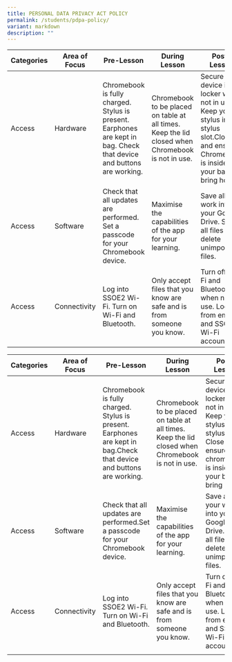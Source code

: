 ```yaml
---
title: PERSONAL DATA PRIVACY ACT POLICY
permalink: /students/pdpa-policy/
variant: markdown
description: ""
---
```

| Categories	| Area of Focus	| Pre-Lesson	| During Lesson	| Post-Lesson	|
|---	|---	|---	|---	|---	|
| Access	| Hardware	| Chromebook is fully charged. Stylus is present. Earphones are kept in bag. Check that device and buttons are working. | Chromebook to be placed on table at all times. Keep the lid closed when Chromebook is not in use. | Secure device in locker when not in use. Keep your stylus in the stylus slot.Close and ensure Chromebook is inside your bag to bring home. |
| Access	| Software| Check that all updates are performed. Set a passcode for your Chromebook device. | Maximise the capabilities of the app for your learning. | Save all your work into your Google Drive. Save all files and delete unimportant files. |
| Access	| Connectivity | Log into SSOE2 Wi-Fi. Turn on Wi-Fi and Bluetooth. | Only accept files that you know are safe and is from someone you know. | Turn off Wi-Fi and Bluetooth when not in use. Log off from email and SSOE Wi-Fi accounts. |



| Categories	| Area of Focus	| Pre-Lesson	| During Lesson	| Post-Lesson	|
|---	|---	|---	|---	|---	|
| Access	| Hardware	| Chromebook is fully charged. Stylus is present. Earphones are kept in bag.Check that device and buttons are working.	| Chromebook to be placed on table at all times. Keep the lid closed when Chromebook is not in use.	| Secure device in locker when not in use. Keep your stylus in the stylus slot. Close and ensure chromebook is inside your bag to bring home.	|
| Access	| Software	| Check that all updates are performed.Set a passcode for your Chromebook device.	| Maximise the capabilities of the app for your learning.	| Save all your work into your Google Drive. Save all files and delete unimportant files.	|
| Access	| Connectivity	| Log into SSOE2 Wi-Fi. Turn on Wi-Fi and Bluetooth.	| Only accept files that you know are safe and is from someone you know.	| Turn off Wi-Fi and Bluetooth when not in use. Log off from email and SSOE Wi-Fi accounts.	|
| 	| 	| 	| 	| 	|
